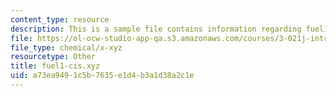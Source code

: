 ```yaml
---
content_type: resource
description: This is a sample file contains information regarding fuel1-cis.xyz.
file: https://ol-ocw-studio-app-qa.s3.amazonaws.com/courses/3-021j-introduction-to-modeling-and-simulation-spring-2012/a73ea9491c5b7635e1d4b3a1d38a2c1e_fuel1-cis.xyz
file_type: chemical/x-xyz
resourcetype: Other
title: fuel1-cis.xyz
uid: a73ea949-1c5b-7635-e1d4-b3a1d38a2c1e
---
```

